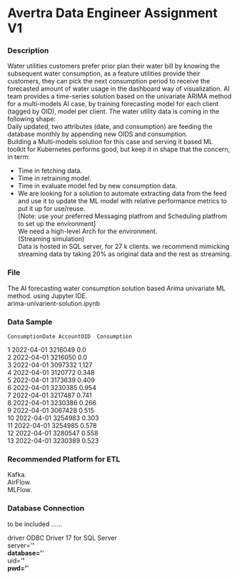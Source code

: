 # Avertra Data Engineer Assignment V1

### Description 
Water utilities customers prefer prior plan their water bill by knowing the subsequent water consumption, as a feature utilities provide their customers, they can pick the next consumption period to receive the forecasted amount of water usage in the dashboard way of visualization. AI team provides a time-series solution based on the univariate ARIMA method for a multi-models AI case, by training forecasting model for each client (tagged by OID), model per client. The water utility data is coming in the following shape:  
Daily updated, two attributes (date, and consumption) are feeding the database monthly by appending new OIDS and consumption.  
Building a Multi-models solution for this case and serving it based ML toolkit for Kubernetes performs good, but keep it in shape that the concern, in term:  
 - Time in fetching data.  
 - Time in retraining model.  
 - Time in evaluate model fed by new consumption data.   
 - We are looking for a solution to automate extracting data from the feed and use it to update the ML model with relative performance metrics to put it up for use/reuse.    
[Note: use your preferred Messaging platfrom and Scheduling platfrom to set up the environment]  
We need a high-level Arch for the environment.  
(Streaming simulation)  
Data is hosted in SQL server, for 27 k clients. we recommend mimicking streaming data by taking 20% as original data and the rest as streaming.   

### File
The AI forecasting water consumption solution based Arima univariate ML method. using Jupyter IDE.  
arima-univarient-solution.ipynb 
### Data Sample 
	ConsumptionDate	AccountOID	Consumption
1	2022-04-01	3216049	0.0  
2	2022-04-01	3216050	0.0  
3	2022-04-01	3097332	1.127  
4	2022-04-01	3120772	0.348  
5	2022-04-01	3173639	0.409  
6	2022-04-01	3230385	0.954  
7	2022-04-01	3217487	0.741  
8	2022-04-01	3230386	0.266  
9	2022-04-01	3067428	0.515  
10	2022-04-01	3254983	0.303  
11	2022-04-01	3254985	0.578  
12	2022-04-01	3280547	0.558  
13	2022-04-01	3230389	0.523  
### Recommended Platform for ETL
Kafka.   
AirFlow.   
MLFlow.   
### Database Connection

to be included ......   
     
driver ODBC Driver 17 for SQL Server   
server='******'    
database='******'   
uid='******'   
pwd='******'  
